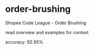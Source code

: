# order-brushing
Shopee Code League - Order Brushing

read overview and examples for context

accuracy: 92.95%

